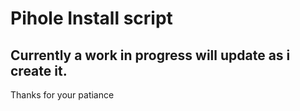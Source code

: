 # Pihole Install script

## Currently a work in progress will update as i create it.  

Thanks for your patiance
